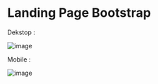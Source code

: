 # Landing Page Bootstrap

Dekstop :

![image](https://user-images.githubusercontent.com/83469523/156910681-5fd3d2c7-f8a1-49cc-97f6-b91e975cc3c0.png)

Mobile :

![image](https://user-images.githubusercontent.com/83469523/156910847-57c07e80-bc5d-4c23-92fb-0af0ab6717e7.png)



